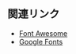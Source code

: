 ## 関連リンク

- <a href="https://fortawesome.github.io/Font-Awesome/" target="_blank">Font Awesome</a>
- <a href="https://www.google.com/fonts" target="_blank">Google Fonts</a>